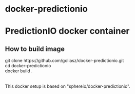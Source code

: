 # docker-predictionio
<h1>PredictionIO docker container</h1>
<h2>How to build image</h2>
git clone https://github.com/goliasz/docker-predictionio.git<br>
cd docker-predictionio<br>
docker build .<br>
<br>
<br>
This docker setup is based on "sphereio/docker-predictionio".

